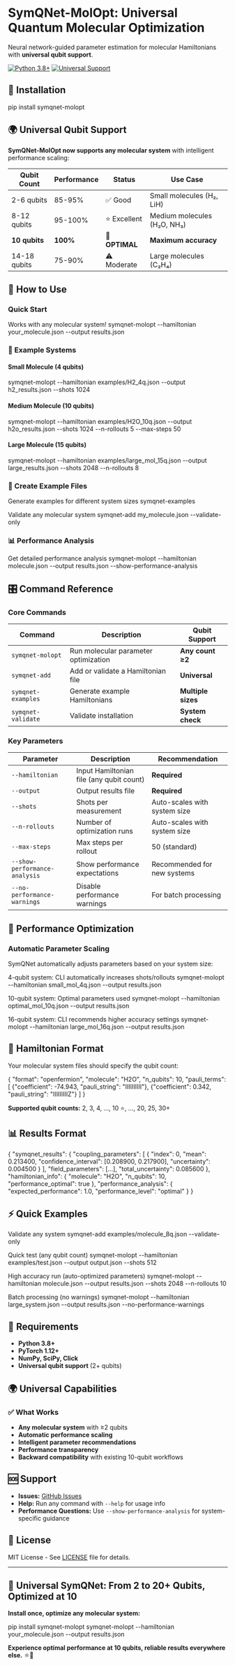 # SymQNet-MolOpt: Universal Quantum Molecular Optimization

Neural network-guided parameter estimation for molecular Hamiltonians with **universal qubit support**.


[![Python 3.8+](https://img.shields.io/badge/python-3.8+-blue.svg)](https://www.python.org/downloads/)
[![Universal Support](https://img.shields.io/badge/qubits-2%2B%20supported-green.svg)](https://github.com/YTomar79/symqnet-molopt)

## 🚀 Installation

pip install symqnet-molopt

 

## 🌍 Universal Qubit Support

**SymQNet-MolOpt now supports any molecular system** with intelligent performance scaling:

| Qubit Count | Performance | Status | Use Case |
|-------------|-------------|---------|----------|
| 2-6 qubits  | 85-95%     | ✅ Good | Small molecules (H₂, LiH) |
| 8-12 qubits | 95-100%    | ⭐ Excellent | Medium molecules (H₂O, NH₃) |
| **10 qubits** | **100%**   | 🎯 **OPTIMAL** | **Maximum accuracy** |
| 14-18 qubits | 75-90%     | ⚠️ Moderate | Large molecules (C₂H₄) |


## 📖 How to Use

### Quick Start
Works with any molecular system!
symqnet-molopt --hamiltonian your_molecule.json --output results.json

 

### 🧪 Example Systems

#### Small Molecule (4 qubits)
symqnet-molopt
--hamiltonian examples/H2_4q.json
--output h2_results.json
--shots 1024

 

#### Medium Molecule (10 qubits)
symqnet-molopt
--hamiltonian examples/H2O_10q.json
--output h2o_results.json
--shots 1024
--n-rollouts 5
--max-steps 50

 

#### Large Molecule (15 qubits)
symqnet-molopt
--hamiltonian examples/large_mol_15q.json
--output large_results.json
--shots 2048
--n-rollouts 8

 

### 🔧 Create Example Files
Generate examples for different system sizes
symqnet-examples

Validate any molecular system
symqnet-add my_molecule.json --validate-only

 

### 📊 Performance Analysis
Get detailed performance analysis
symqnet-molopt
--hamiltonian molecule.json
--output results.json
--show-performance-analysis

 

## 🎛️ Command Reference

### Core Commands
| Command | Description | Qubit Support |
|---------|-------------|---------------|
| `symqnet-molopt` | Run molecular parameter optimization | **Any count ≥2** |
| `symqnet-add` | Add or validate a Hamiltonian file | **Universal** |
| `symqnet-examples` | Generate example Hamiltonians | **Multiple sizes** |
| `symqnet-validate` | Validate installation | **System check** |

### Key Parameters
| Parameter | Description | Recommendation |
|-----------|-------------|----------------|
| `--hamiltonian` | Input Hamiltonian file (any qubit count) | **Required** |
| `--output` | Output results file | **Required** |
| `--shots` | Shots per measurement | Auto-scales with system size |
| `--n-rollouts` | Number of optimization runs | Auto-scales with system size |
| `--max-steps` | Max steps per rollout | 50 (standard) |
| `--show-performance-analysis` | Show performance expectations | Recommended for new systems |
| `--no-performance-warnings` | Disable performance warnings | For batch processing |

## 🎯 Performance Optimization

### Automatic Parameter Scaling
SymQNet automatically adjusts parameters based on your system size:

4-qubit system: CLI automatically increases shots/rollouts
symqnet-molopt --hamiltonian small_mol_4q.json --output results.json

10-qubit system: Optimal parameters used
symqnet-molopt --hamiltonian optimal_mol_10q.json --output results.json

16-qubit system: CLI recommends higher accuracy settings
symqnet-molopt --hamiltonian large_mol_16q.json --output results.json

 


 

## 📁 Hamiltonian Format

Your molecular system files should specify the qubit count:

{
"format": "openfermion",
"molecule": "H2O",
"n_qubits": 10,
"pauli_terms": [
{"coefficient": -74.943, "pauli_string": "IIIIIIIIII"},
{"coefficient": 0.342, "pauli_string": "IIIIIIIIIZ"}
]
}


**Supported qubit counts:** 2, 3, 4, ..., 10 ⭐, ..., 20, 25, 30+

## 📊 Results Format

{
"symqnet_results": {
"coupling_parameters": [
{
"index": 0,
"mean": 0.213400,
"confidence_interval": [0.208900, 0.217900],
"uncertainty": 0.004500
}
],
"field_parameters": [...],
"total_uncertainty": 0.085600
},
"hamiltonian_info": {
"molecule": "H2O",
"n_qubits": 10,
"performance_optimal": true
},
"performance_analysis": {
"expected_performance": 1.0,
"performance_level": "optimal"
}
}

 

## ⚡ Quick Examples

Validate any system
symqnet-add examples/molecule_8q.json --validate-only

Quick test (any qubit count)
symqnet-molopt --hamiltonian examples/test.json --output output.json --shots 512

High accuracy run (auto-optimized parameters)
symqnet-molopt --hamiltonian molecule.json --output results.json --shots 2048 --n-rollouts 10

Batch processing (no warnings)
symqnet-molopt --hamiltonian large_system.json --output results.json --no-performance-warnings

 

## 🔧 Requirements

- **Python 3.8+**
- **PyTorch 1.12+**
- **NumPy, SciPy, Click**
- **Universal qubit support** (2+ qubits)


## 🌍 Universal Capabilities

### ✅ What Works
- **Any molecular system** with ≥2 qubits
- **Automatic performance scaling** 
- **Intelligent parameter recommendations**
- **Performance transparency**
- **Backward compatibility** with existing 10-qubit workflows


 

## 🆘 Support

- **Issues:** [GitHub Issues](https://github.com/YTomar79/symqnet-molopt/issues)
- **Help:** Run any command with `--help` for usage info
- **Performance Questions:** Use `--show-performance-analysis` for system-specific guidance

## 📄 License

MIT License - See [LICENSE](LICENSE) file for details.

---

## 🎉 Universal SymQNet: From 2 to 20+ Qubits, Optimized at 10

**Install once, optimize any molecular system:**

pip install symqnet-molopt
symqnet-molopt --hamiltonian your_molecule.json --output results.json

 

**Experience optimal performance at 10 qubits, reliable results everywhere else.** ⚛️🚀

